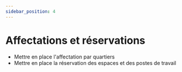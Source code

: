 ```yaml
---
sidebar_position: 4
---
```


# Affectations et réservations

-   Mettre en place l'affectation par quartiers
-   Mettre en place la réservation des espaces et des postes de travail




